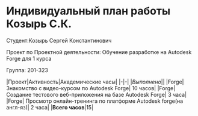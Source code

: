 
#  **Индивидуальный план работы Козырь С.К.** 

Студент:Козырь Сергей Константинович

Проект по Проектной деятельности: Обучение разработке на Autodesk Forge для 1 курса

Группа: 201-323

|Проект|Активность|Академические часы|
|-|-|
|*Выполнено*||
|Forge|Знакомство с видео-курсом по Autodesk Forge| 10 часов|
|Forge| Создание тестового веб-приложения на базе Autodesk Forge| 3 часа|
|Forge| Просмотр онлайн-тренинга по платформе Autodesk forge(на англ-яз)| 2 часа|
|**Всего часов**|15|
